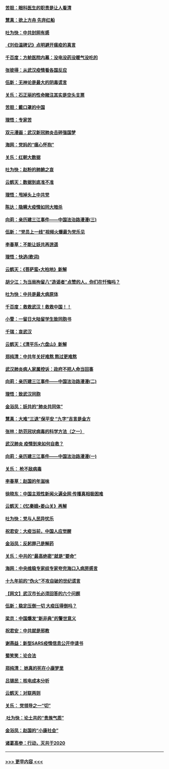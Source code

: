 #### [苦胆：眼科医生的职责是让人看清](../pages/nsc993/n11853840.md?t=02091233) 
#### [慧真：欲上方舟 先弃红船](../pages/nsc993/n11853483.md?t=02091233) 
#### [吐为快：中共封网有感](../pages/nsc993/n11852575.md?t=02091233) 
#### [《刘伯温碑记》点明避开瘟疫的真言](../pages/nsc993/n11852128.md?t=02091233) 
#### [千百度：方舱医院内幕：没电没药没暖气没吃的](../pages/nsc993/n11850211.md?t=02091233) 
#### [张彼得：从武汉疫情看各国反应](../pages/nsc993/n11850102.md?t=02091233) 
#### [伍新：无神论是最大的阴毒谎言](../pages/nsc993/n11846129.md?t=02091233) 
#### [关乐：石正丽的性命赌注其实是空头支票](../pages/nsc993/n11846109.md?t=02091233) 
#### [苦胆：戴口罩的中国](../pages/nsc993/n11845576.md?t=02091233) 
#### [理悟：专家苦](../pages/nsc993/n11845564.md?t=02091233) 
#### [双元漫画：武汉新冠肺炎击碎强国梦](../pages/nsc993/n11843320.md?t=02091233) 
#### [海网：党妈的“瘟心怀抱”](../pages/nsc993/n11840740.md?t=02091233) 
#### [关乐：红朝大数据](../pages/nsc993/n11840675.md?t=02091233) 
#### [吐为快：赵粉的肺腑之哀](../pages/nsc993/n11840618.md?t=02091233) 
#### [云鹤天：数据到底准不准](../pages/nsc993/n11840325.md?t=02091233) 
#### [理悟：甩掉头上中共党](../pages/nsc993/n11838826.md?t=02091233) 
#### [陈达：隐瞒大疫情如同大暗杀](../pages/nsc993/n11838771.md?t=02091233) 
#### [向莉：亲历建三江事件——中国法治路漫漫(三)](../pages/nsc993/n11831825.md?t=02091233) 
#### [伍新：“党员上一线”视频火爆最为党乐见](../pages/nsc993/n11838200.md?t=02091233) 
#### [李春草：不能让妖共再逍遥](../pages/nsc993/n11838102.md?t=02091233) 
#### [理悟：快逃(歌词)](../pages/nsc993/n11838083.md?t=02091233) 
#### [云鹤天：《菩萨蛮▪大柏地》新解](../pages/nsc993/n11838059.md?t=02091233) 
#### [胡少江：为当局拘留八“造谣者”点赞的人，你们在忏悔吗？](../pages/nsc993/n11836801.md?t=02091233) 
#### [吐为快：中共是最大病原体](../pages/nsc993/n11836748.md?t=02091233) 
#### [千百度：救救武汉！救救中国！！](../pages/nsc993/n11836145.md?t=02091233) 
#### [小雪：一留日大陆留学生致同胞书](../pages/nsc993/n11834624.md?t=02091233) 
#### [千瑞：哀武汉](../pages/nsc993/n11833647.md?t=02091233) 
#### [云鹤天：《清平乐▪六盘山》新解](../pages/nsc993/n11833611.md?t=02091233) 
#### [郑纯清：中共年关好难熬 熬过更难熬](../pages/nsc993/n11833489.md?t=02091233) 
#### [武汉肺炎病人家属控诉：政府不把人命当回事](../pages/nsc993/n11833205.md?t=02091233) 
#### [向莉：亲历建三江事件——中国法治路漫漫(二)](../pages/nsc993/n11829102.md?t=02091233) 
#### [理悟：致武汉同胞](../pages/nsc993/n11831522.md?t=02091233) 
#### [金浴凤：妖共的“肺炎共同体”](../pages/nsc993/n11829448.md?t=02091233) 
#### [慧真：大难“三退”保平安 “九字”吉言是金方](../pages/nsc993/n11829501.md?t=02091233) 
#### [张林：防范冠状病毒的科学方法（之一）](../pages/nsc993/n11828618.md?t=02091233) 
#### [武汉肺炎 疫情到来如何自救？](../pages/nsc993/n11827632.md?t=02091233) 
#### [向莉：亲历建三江事件——中国法治路漫漫(一)](../pages/nsc993/n11827190.md?t=02091233) 
#### [关乐： 枪不敌病毒](../pages/nsc993/n11826746.md?t=02091233) 
#### [李春草：赵国的年滋味](../pages/nsc993/n11826321.md?t=02091233) 
#### [徐晓东：中国主观性新闻火遍全网 传播真相极困难](../pages/nsc993/n11826508.md?t=02091233) 
#### [云鹤天：《忆秦娥▪娄山关》再解](../pages/nsc993/n11824682.md?t=02091233) 
#### [吐为快：党与人民异忧乐](../pages/nsc993/n11824660.md?t=02091233) 
#### [祝君安：大疫当前，中国人应觉醒](../pages/nsc993/n11821946.md?t=02091233) 
#### [金浴凤：反躬罪己是解药](../pages/nsc993/n11820280.md?t=02091233) 
#### [关乐：中共的“最高绝密”就是“要命”](../pages/nsc993/n11816946.md?t=02091233) 
#### [海网：中央维稳专家组专家夸完海口入病房感言](../pages/nsc993/n11815138.md?t=02091233) 
#### [十九年前的“伪火”不攻自破的世纪谎言](../pages/nsc993/n11813238.md?t=02091233) 
#### [【网文】武汉市长必须回答的六个问题](../pages/nsc993/n11813848.md?t=02091233) 
#### [伍新：稳定压倒一切 大疫压得倒吗？](../pages/nsc993/n11812634.md?t=02091233) 
#### [梁京：中国爆发“新非典”的警世意义](../pages/nsc993/n11812554.md?t=02091233) 
#### [祝君安：中共就是邪教](../pages/nsc993/n11812431.md?t=02091233) 
#### [谢燕益：新型SARS疫情信息公开申请书](../pages/nsc993/n11808840.md?t=02091233) 
#### [蜀笑笑：论合法](../pages/nsc993/n11808064.md?t=02091233) 
#### [郑纯清： 她真的死在小康梦里](../pages/nsc993/n11806623.md?t=02091233) 
#### [吕锡民：核电成本分析](../pages/nsc993/n11806284.md?t=02091233) 
#### [云鹤天：对联两则](../pages/nsc993/n11805957.md?t=02091233) 
#### [关乐： 党领导之一“切”](../pages/nsc993/n11804505.md?t=02091233) 
#### [ 吐为快：论土共的“贵族气质”](../pages/nsc993/n11804490.md?t=02091233) 
#### [金浴凤：赵国的“小康社会”](../pages/nsc993/n11804452.md?t=02091233) 
#### [诸葛高参：行动，灭共于2020](../pages/nsc993/n11804120.md?t=02091233) 

----
#### [ >>> 更早内容 <<< ](../indexes/nsc993-earlier.md)
